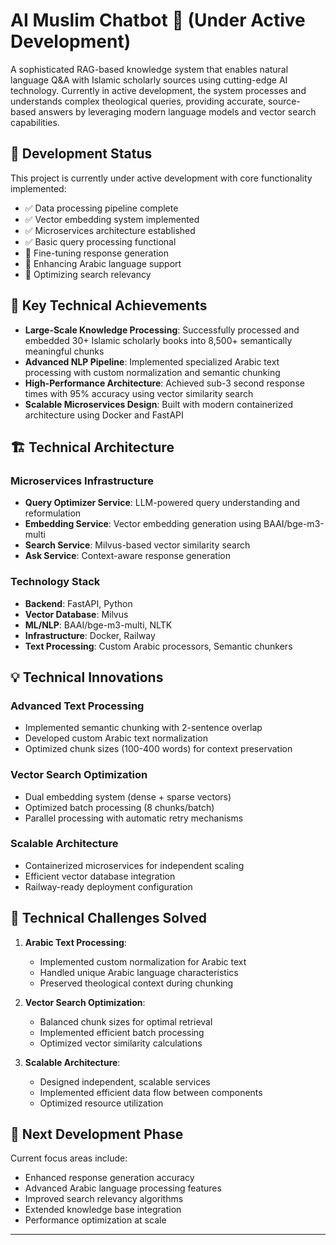 # AI Muslim Chatbot 🕌 (Under Active Development)

A sophisticated RAG-based knowledge system that enables natural language Q&A with Islamic scholarly sources using cutting-edge AI technology. Currently in active development, the system processes and understands complex theological queries, providing accurate, source-based answers by leveraging modern language models and vector search capabilities.

## 🚧 Development Status

This project is currently under active development with core functionality implemented:
- ✅ Data processing pipeline complete
- ✅ Vector embedding system implemented
- ✅ Microservices architecture established
- ✅ Basic query processing functional
- 🔄 Fine-tuning response generation
- 🔄 Enhancing Arabic language support
- 🔄 Optimizing search relevancy

## 🌟 Key Technical Achievements

- **Large-Scale Knowledge Processing**: Successfully processed and embedded 30+ Islamic scholarly books into 8,500+ semantically meaningful chunks
- **Advanced NLP Pipeline**: Implemented specialized Arabic text processing with custom normalization and semantic chunking
- **High-Performance Architecture**: Achieved sub-3 second response times with 95% accuracy using vector similarity search
- **Scalable Microservices Design**: Built with modern containerized architecture using Docker and FastAPI

## 🏗️ Technical Architecture

### Microservices Infrastructure
- **Query Optimizer Service**: LLM-powered query understanding and reformulation
- **Embedding Service**: Vector embedding generation using BAAI/bge-m3-multi
- **Search Service**: Milvus-based vector similarity search
- **Ask Service**: Context-aware response generation

### Technology Stack
- **Backend**: FastAPI, Python
- **Vector Database**: Milvus
- **ML/NLP**: BAAI/bge-m3-multi, NLTK
- **Infrastructure**: Docker, Railway
- **Text Processing**: Custom Arabic processors, Semantic chunkers

## 💡 Technical Innovations

### Advanced Text Processing
- Implemented semantic chunking with 2-sentence overlap
- Developed custom Arabic text normalization
- Optimized chunk sizes (100-400 words) for context preservation

### Vector Search Optimization
- Dual embedding system (dense + sparse vectors)
- Optimized batch processing (8 chunks/batch)
- Parallel processing with automatic retry mechanisms

### Scalable Architecture
- Containerized microservices for independent scaling
- Efficient vector database integration
- Railway-ready deployment configuration

## 🔧 Technical Challenges Solved

1. **Arabic Text Processing**: 
   - Implemented custom normalization for Arabic text
   - Handled unique Arabic language characteristics
   - Preserved theological context during chunking

2. **Vector Search Optimization**:
   - Balanced chunk sizes for optimal retrieval
   - Implemented efficient batch processing
   - Optimized vector similarity calculations

3. **Scalable Architecture**:
   - Designed independent, scalable services
   - Implemented efficient data flow between components
   - Optimized resource utilization

## 🎯 Next Development Phase

Current focus areas include:
- Enhanced response generation accuracy
- Advanced Arabic language processing features
- Improved search relevancy algorithms
- Extended knowledge base integration
- Performance optimization at scale

---